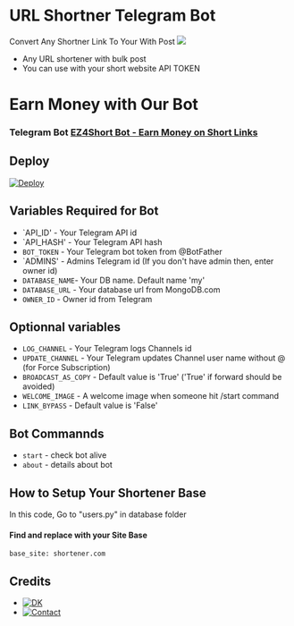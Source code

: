 # URL Shortner Telegram Bot 
Convert Any Shortner Link To Your With Post
<img src="https://user-images.githubusercontent.com/73097560/115834477-dbab4500-a447-11eb-908a-139a6edaec5c.gif">
* Any URL shortener with bulk post
* You can use with your short website API TOKEN
</p>

</p>
<h1 align="left">
  <b>Earn Money with Our Bot</b>
</h1>

### Telegram Bot [EZ4Short Bot - Earn Money on Short Links](telegram.me/EZ4ShortBot)

## Deploy 

[![Deploy](https://www.herokucdn.com/deploy/button.svg)](https://heroku.com/deploy?template=https://github.com/Jakeedot/URLShortener)

## Variables Required for Bot
* `API_ID' - Your Telegram API id
* `API_HASH' - Your Telegram API hash
* `BOT_TOKEN` - Your Telegram bot token from @BotFather
* `ADMINS' - Admins Telegram id (If you don't have admin then, enter owner id) 
* `DATABASE_NAME`- Your DB name. Default name 'my'
* `DATABASE_URL` - Your database url from MongoDB.com 
* `OWNER_ID` - Owner id from Telegram

## Optionnal variables
* `LOG_CHANNEL` - Your Telegram logs Channels id
* `UPDATE_CHANNEL` - Your Telegram updates Channel user name without @ (for Force Subscription)
* `BROADCAST_AS_COPY` - Default value is 'True' ('True' if forward should be avoided)
* `WELCOME_IMAGE` - A welcome image when someone hit /start command
* `LINK_BYPASS` - Default value is 'False'

## Bot Commannds
* `start` - check bot alive
* `about` - details about bot

## How to Setup Your Shortener Base
In this code, Go to "users.py" in database folder
#### Find and replace with your <b>Site Base</b>
```
base_site: shortener.com
```
  
## Credits 

* [![DK](https://img.shields.io/static/v1?label=DKBOTZ&message=Telegram&color=critical)](https://t.me/DKBOTZ)
* [![Contact](https://img.shields.io/static/v1?label=Contact&message=On+Telegram&color=critical)](https://t.me/Cynitesupport)
